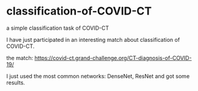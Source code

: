 # classification-of-COVID-CT
a simple classification task of COVID-CT

I have just participated in an interesting match about classification of COVID-CT.

the match: https://covid-ct.grand-challenge.org/CT-diagnosis-of-COVID-19/

I just used the most common networks: DenseNet, ResNet and got some results.


